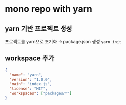 # mono repo with yarn

## yarn 기반 프로젝트 생성

프로젝트를 yarn으로 초기화 → package.json 생성
`yarn init`

## workspace 추가

```json
{
  "name": "yarn",
  "version": "1.0.0",
  "main": "index.js",
  "license": "MIT",
  "workspaces": ["packages/*"]
}
```
